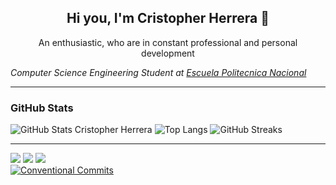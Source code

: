 <!-- Presentation -->
<h2 align="center">
  Hi you, I'm Cristopher Herrera 🚀
</h2>
<p align="center">
  An enthusiastic, who are in constant professional and personal development
</p>

<!-- Roles -->
*Computer Science Engineering Student at [Escuela Politecnica Nacional](https://www.epn.edu.ec/)*

---
<!-- Habilidades 
## 🛠 Skills

**Soft skills:**

- Communication skills
- Teamwork and collaboration
- Critical thinking and problem-solving
- Time management and organization
- Adaptability and flexibility
- Leadership and management
- Customer service and client relations

**Hard skills:**

Programming languages | Database  | Web development | Networking and security | OS
---|---|---|---|---
Java | PostgreSQL | Angular | Networking Essentials | Windows 10
Python | MySQL | Django | Cybersecurity Essentials | Ubuntu
C/C++ | MongoDB | React | | ParrotOS
JavaScript | | Nest.js | | ArchLinux
Golang | | | |
MATLAB | | | | 

--- -->

### GitHub Stats
![GitHub Stats Cristopher Herrera](https://github-readme-stats.vercel.app/api?username=cristoxdxd&count_private=true,issues&show_icons=true&show_owner=true&theme=tokyonight)
![Top Langs](https://github-readme-stats.vercel.app/api/top-langs?username=cristoxdxd&layout=compact&langs_count=10&count_private=true,issues&show_icons=true&show_owner=true&theme=tokyonight)
![GitHub Streaks](https://github-readme-streak-stats.herokuapp.com/?user=cristoxdxd&layout=compact&langs_count=10&count_private=true,issues&show_icons=true&show_owner=true&theme=tokyonight)

---

<!-- Extras -->
<a target="_blank" href="https://www.linkedin.com/in/cristoxdxd/"><img src="https://img.shields.io/badge/-LinkedIn-0077B5?style=for-the-badge&logo=Linkedin&logoColor=white"></img></a>
<a target="_blank" href="https://twitter.com/cristoxdxd_tw"><img src="https://img.shields.io/badge/-Twitter-1DA1F2?style=for-the-badge&logo=Twitter&logoColor=white"></img></a>
<a target="_blank" href="https://www.instagram.com/cristo.dev/"><img src="https://img.shields.io/badge/-Instagram-1DA1F2?style=for-the-badge&logo=Instagram&logoColor=white"></img></a>  
[![Conventional Commits](https://img.shields.io/badge/Conventional%20Commits-1.0.0-yellow.svg)](https://conventionalcommits.org)
<!-- ![Visitors](https://visitor-badge.glitch.me/badge?page_id=cristoxdxd.cristoxdxd) -->
